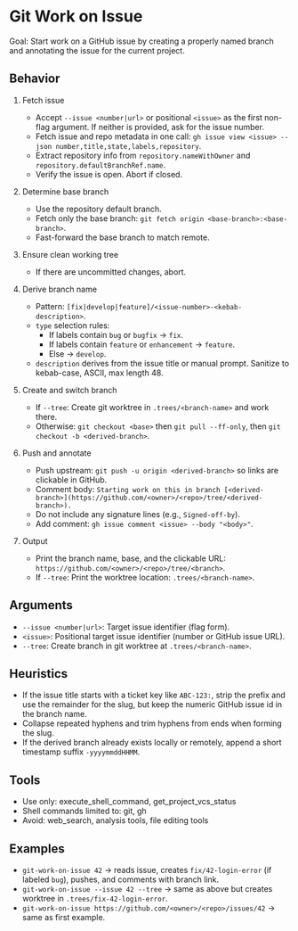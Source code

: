 # Git Work on Issue

Goal: Start work on a GitHub issue by creating a properly named branch and annotating the issue for the current project.

## Behavior
1) Fetch issue
   - Accept `--issue <number|url>` or positional `<issue>` as the first non-flag argument. If neither is provided, ask for the issue number.
   - Fetch issue and repo metadata in one call: `gh issue view <issue> --json number,title,state,labels,repository`.
   - Extract repository info from `repository.nameWithOwner` and `repository.defaultBranchRef.name`.
   - Verify the issue is open. Abort if closed.

2) Determine base branch
   - Use the repository default branch.
   - Fetch only the base branch: `git fetch origin <base-branch>:<base-branch>`.
   - Fast-forward the base branch to match remote.

3) Ensure clean working tree
   - If there are uncommitted changes, abort.

4) Derive branch name
   - Pattern: `[fix|develop|feature]/<issue-number>-<kebab-description>`.
   - `type` selection rules:
     - If labels contain `bug` or `bugfix` → `fix`.
     - If labels contain `feature` or `enhancement` → `feature`.
     - Else → `develop`.
   - `description` derives from the issue title or manual prompt. Sanitize to kebab-case, ASCII, max length 48.

5) Create and switch branch
   - If `--tree`: Create git worktree in `.trees/<branch-name>` and work there.
   - Otherwise: `git checkout <base>` then `git pull --ff-only`, then `git checkout -b <derived-branch>`.

6) Push and annotate
   - Push upstream: `git push -u origin <derived-branch>` so links are clickable in GitHub.
   - Comment body: `Starting work on this in branch [<derived-branch>](https://github.com/<owner>/<repo>/tree/<derived-branch>).`
   - Do not include any signature lines (e.g., `Signed-off-by`).
   - Add comment: `gh issue comment <issue> --body "<body>"`.

7) Output
   - Print the branch name, base, and the clickable URL: `https://github.com/<owner>/<repo>/tree/<branch>`.
   - If `--tree`: Print the worktree location: `.trees/<branch-name>`.

## Arguments
- `--issue <number|url>`: Target issue identifier (flag form).
- `<issue>`: Positional target issue identifier (number or GitHub issue URL).
- `--tree`: Create branch in git worktree at `.trees/<branch-name>`.

## Heuristics
- If the issue title starts with a ticket key like `ABC-123:`, strip the prefix and use the remainder for the slug, but keep the numeric GitHub issue id in the branch name.
- Collapse repeated hyphens and trim hyphens from ends when forming the slug.
- If the derived branch already exists locally or remotely, append a short timestamp suffix `-yyyymmddHHMM`.

## Tools
- Use only: execute_shell_command, get_project_vcs_status
- Shell commands limited to: git, gh
- Avoid: web_search, analysis tools, file editing tools

## Examples
- `git-work-on-issue 42` → reads issue, creates `fix/42-login-error` (if labeled `bug`), pushes, and comments with branch link.
- `git-work-on-issue --issue 42 --tree` → same as above but creates worktree in `.trees/fix-42-login-error`.
- `git-work-on-issue https://github.com/<owner>/<repo>/issues/42` → same as first example.
